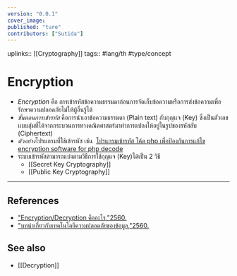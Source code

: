 ```yaml
---
version: "0.0.1"
cover_image:
published: "ture"
contributors: ["Sutida"]
---
```

uplinks:: [[Cryptography]]
tags:: #lang/th #type/concept

# Encryption
- *Encryption* คือ การเข้ารหัสข้อความธรรมดาก่อนการจัดเก็บข้อความหรือการส่งข้อความเพื่อรักษาความปลอดภัยไม่ให้ผู้อื่นรู้ได้
- *ขั้นตอนการเข้ารหัส* คือการนำเอาข้อความธรรมดา (Plain text) กับกุญเเจ (Key) ซึ่งเป็นตัวเลขเเบบสุ่มที่ได้จากกระบวนการทางคณิตศาสตร์มาทำการแปลงให้อยู่ในรูปของรหัสลับ (Ciphertext)
- *ตัวอย่าง*โปรแกรมที่ใช้เข้ารหัส เช่น  [โปรแกรมเข้ารหัส โค้ด php เพื่อป้องกันการแก้ไข encryption software for php decode](https://mindphp.com/%E0%B8%84%E0%B8%B9%E0%B9%88%E0%B8%A1%E0%B8%B7%E0%B8%AD/73-%E0%B8%84%E0%B8%B7%E0%B8%AD%E0%B8%AD%E0%B8%B0%E0%B9%84%E0%B8%A3/186-%E0%B9%82%E0%B8%9B%E0%B8%A3%E0%B9%81%E0%B8%81%E0%B8%A3%E0%B8%A1%E0%B9%80%E0%B8%82%E0%B9%89%E0%B8%B2%E0%B8%A3%E0%B8%AB%E0%B8%B1%E0%B8%AA-%E0%B9%82%E0%B8%84%E0%B9%89%E0%B8%94-php-%E0%B9%80%E0%B8%9E%E0%B8%B7%E0%B9%88%E0%B8%AD%E0%B8%9B%E0%B9%89%E0%B8%AD%E0%B8%87%E0%B8%81%E0%B8%B1%E0%B8%99%E0%B8%81%E0%B8%B2%E0%B8%A3%E0%B9%81%E0%B8%81%E0%B9%89%E0%B9%84%E0%B8%82-encryption-software-for-php-decode.html "โปรแกรมเข้ารหัส โค้ด php เพื่อป้องกันการแก้ไข encryption software for php decode::เข้ารหัส โค้ด php ของเรา...")
- ระบบเข้ารหัสสามารถแบ่งตามวิธีการใช้กุญแจ (Key)ได้เป็น 2 วิธี 
	- [[Secret Key Cryptography]] 
	- [[Public Key Cryptography]] 
---
## References
- ["Encryption/Decryption คืออะไร,"2560.](https://mindphp.com/%E0%B8%84%E0%B8%B9%E0%B9%88%E0%B8%A1%E0%B8%B7%E0%B8%AD/73-%E0%B8%84%E0%B8%B7%E0%B8%AD%E0%B8%AD%E0%B8%B0%E0%B9%84%E0%B8%A3/2066-encryption-decryption-%E0%B8%84%E0%B8%B7%E0%B8%AD%E0%B8%AD%E0%B8%B0%E0%B9%84%E0%B8%A3.html)
- ["บทนำเกี่ยวกับเทคโนโลยีความปลอดภัยของข้อมูล,"2560.](https://www.nrca.go.th/content/02-1.html)
## See also
- [[Decryption]]



